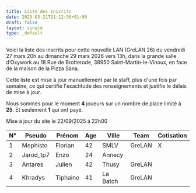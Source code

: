 ```yaml
---
title: Liste des inscrits
date: 2023-03-21T21:12:56+01:00
draft: false
layout: single
type: _default
---
```

Voici la liste des inscrits pour cette nouvelle LAN (GreLAN 26) du vendredi 27 mars 20h au dimanche 29 mars 2026 vers 13h, dans la grande salle d’Oxywork au 18 Rue de Brotterode, 38950 Saint-Martin-le-Vinoux, en face de la maison de la Pizza Sana.

Cette liste est mise à jour manuellement par le staff, plus d'une fois par semaine, ce qui certifie l'exactitude des renseignements et justifie le délais de mise à jour.  

Nous sommes pour le moment **4** joueurs sur un nombre de place limité à **25**. Et seulement **1** qui ont payé.

Mise à jour du site le 22/09/2025 à 22h00
&nbsp;

| N°  | Pseudo    | Prénom  | Age | Ville  | Team   | Cotisation |
| --- | --------- | ------- | --- | ------ | ------ | ---------- |
| 1   | Mephisto  | Florian | 42  | SMLV   | GreLAN | X          |
| 2   | Jarod_tp7 | Enzo    | 24  | Annecy |        |            |
| 3   | Antares    | Julien | 42  | Thusy  | GreLAN |            |
| 4   | Khradys | Tiphaine| 41  | La Batch | GreLAN |            |